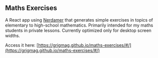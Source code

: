 ## Maths Exercises

A React app using [Nerdamer](https://github.com/jiggzson/nerdamer) that generates simple exercises in topics of elementary to high-school mathematics. Primarily intended for my maths students in private lessons. Currently optimized only for desktop screen widths.

Access it here: [https://grigmag.github.io/maths-exercises/#/](https://grigmag.github.io/maths-exercises/#/)
